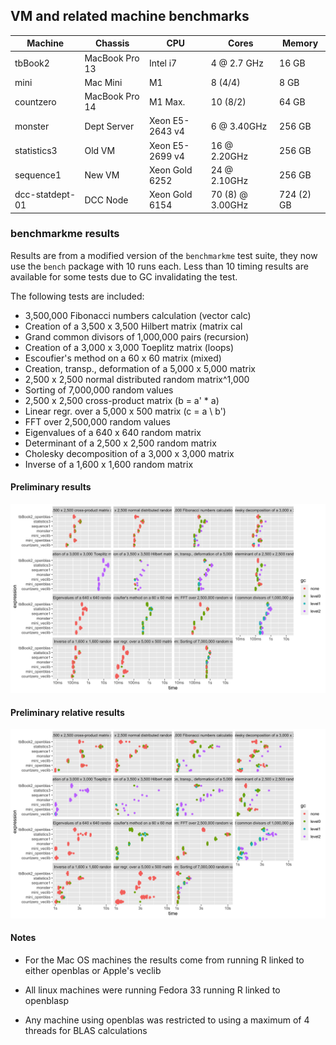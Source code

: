 ## VM and related machine benchmarks


| Machine         | Chassis              | CPU             | Cores             | Memory       |
|-----------------|----------------------|-----------------|-------------------|--------------|
| tbBook2         | MacBook Pro 13       | Intel i7        | 4 @ 2.7 GHz       | 16 GB        |
| mini            | Mac Mini             | M1              | 8 (4/4)           | 8 GB         |
| countzero       | MacBook Pro 14       | M1 Max.         | 10 (8/2)          | 64 GB        |
| monster         | Dept Server          | Xeon E5-2643 v4 | 6 @ 3.40GHz       | 256 GB       |
| statistics3     | Old VM               | Xeon E5-2699 v4 | 16 @ 2.20GHz      | 256 GB       |
| sequence1       | New VM               | Xeon Gold 6252  | 24 @ 2.10GHz      | 256 GB       |
| dcc-statdept-01 | DCC Node             | Xeon Gold 6154  | 70 (8) @ 3.00GHz  | 724 (2) GB   |

### benchmarkme results

Results are from a modified version of the `benchmarkme` test suite, they now use the `bench` package with 10 runs each. Less than 10 timing results are available for some tests due to GC invalidating the test.

The following tests are included:
* 3,500,000 Fibonacci numbers calculation (vector calc)
* Creation of a 3,500 x 3,500 Hilbert matrix (matrix cal
* Grand common divisors of 1,000,000 pairs (recursion)
* Creation of a 3,000 x 3,000 Toeplitz matrix (loops)
* Escoufier's method on a 60 x 60 matrix (mixed)
* Creation, transp., deformation of a 5,000 x 5,000 matrix
* 2,500 x 2,500 normal distributed random matrix^1,000
* Sorting of 7,000,000 random values
* 2,500 x 2,500 cross-product matrix (b = a' * a)
* Linear regr. over a 5,000 x 500 matrix (c = a \\ b')
* FFT over 2,500,000 random values
* Eigenvalues of a 640 x 640 random matrix
* Determinant of a 2,500 x 2,500 random matrix
* Cholesky decomposition of a 3,000 x 3,000 matrix
* Inverse of a 1,600 x 1,600 random matrix


#### Preliminary results

![](benchmarkme_prelim.png)

#### Preliminary relative results

![](benchmarkme_prelim_rel.png)


#### Notes

* For the Mac OS machines the results come from running R linked to either openblas or Apple's veclib

* All linux machines were running Fedora 33 running R linked to openblasp

* Any machine using openblas was restricted to using a maximum of 4 threads for BLAS calculations
